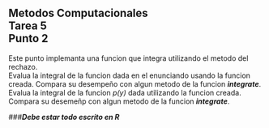 Metodos Computacionales  
Tarea 5  
Punto 2
-----------------
Este punto implemanta una funcion que integra utilizando el metodo del rechazo.  
Evalua la integral de la funcion dada en el enunciando usando la funcion creada. Compara su desempeño con algun metodo de la funcion ***integrate***.   
Evalua la integral de la funcion *p(y)* dada utilizando la funcion creada. Compara su desemeñp con algun metodo de la funcion ***integrate***.  

###***Debe estar todo escrito en R***